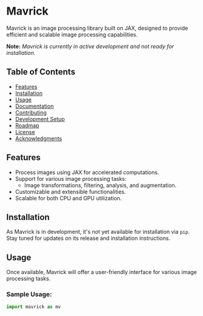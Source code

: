 # Mavrick

Mavrick is an image processing library built on JAX, designed to provide efficient and scalable image processing capabilities.

**Note:** *Mavrick is currently in active development and not ready for installation.*

## Table of Contents

- [Features](#features)
- [Installation](#installation)
- [Usage](#usage)
- [Documentation](#documentation)
- [Contributing](#contributing)
- [Development Setup](#development-setup)
- [Roadmap](#roadmap)
- [License](#license)
- [Acknowledgments](#acknowledgments)

## Features

- Process images using JAX for accelerated computations.
- Support for various image processing tasks:
  - Image transformations, filtering, analysis, and augmentation.
- Customizable and extensible functionalities.
- Scalable for both CPU and GPU utilization.

## Installation

As Mavrick is in development, it's not yet available for installation via `pip`. Stay tuned for updates on its release and installation instructions.

## Usage

Once available, Mavrick will offer a user-friendly interface for various image processing tasks.

### Sample Usage:

```python
import mavrick as mv


